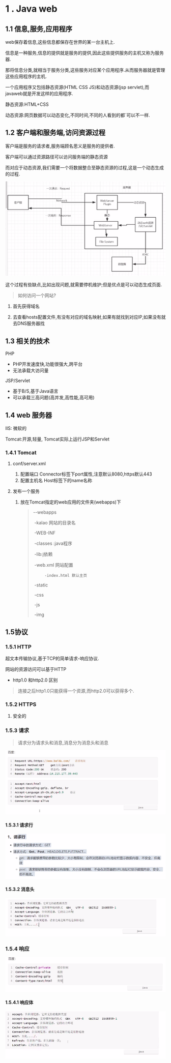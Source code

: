 # 1 . Java web

## 1.1 信息,服务,应用程序

web保存着信息,这些信息都保存在世界的某一台主机上.

信息是一种服务,信息的提供就是服务的提供,因此这些提供服务的主机又称为服务器.

那将信息分类,就相当于服务分类,这些服务对应某个应用程序.从而服务器就是管理这些应用程序的主机.



一个应用程序又包括静态资源(HTML CSS JS)和动态资源(jsp servlet),而javaweb就是开发这样的应用程序.

静态资源:HTML+CSS

动态资源:网页数据可以动态变化,不同时间,不同的人看到的都`可以不一样.



## 1.2 客户端和服务端,访问资源过程

客户端是服务的请求者,服务端顾名思义是服务的提供者.

客户端可以通过资源路径可以访问服务端的静态资源

而对应于动态资源,我们需要一个将数据整合至静态资源的过程,这是一个动态生成的过程.

![image-20210124213111553](https://github.com/kalao/Images/blob/master/Javaweb.md/20210124213111553.png)

这个过程有些缺点,比如出现问题,就需要停机维护;但是优点是可以动态生成页面.

> 如何访问一个网站?

1. 首先获得域名

2. 去查看hosts配置文件,有没有对应的域名映射,如果有就找到对应IP,如果没有就去DNS服务器找

   

## 1.3 相关的技术

PHP

- PHP开发速度快,功能很强大,跨平台
- 无法承载大访问量

JSP/Servlet

- 基于B/S,基于Java语言
- 可以承载三高问题(高并发,高性能,高可用)

## 1.4 web 服务器

IIS: 微软的 

Tomcat:开源,轻量, Tomcat实际上运行JSP和Servlet

### 1.4.1 Tomcat

1. conf/server.xml

   1. 配置端口 Connector标签下port属性,注意默认8080,https默认443
   2. 配置主机名 Host标签下的name名称

2. 发布一个服务

   1. 放在Tomcat指定的web应用的文件夹(webapps)下

      > --webapps
      >
      > ​	-kalao 网站的目录名
      >
      > ​           -WEB-INF
      >
      > ​                 -classes :java程序
      >
      > ​				-lib:j依赖
      >
      > ​                -web.xml 网站配置
      >
      >  		 -index.html 默认主页      
      >
      > ​          -static 
      >
      > ​				-css
      >
      > ​				-js
      >
      > ​				-img             



## 1.5协议

### 1.5.1 HTTP

超文本传输协议,基于TCP的简单请求-响应协议.

网站的资源访问可以基于HTTP

- http1.0 和http2.0 区别

> 连接之后http1.0只能获得一个资源,而http2.0可以获得多个.

### 1.5.2 HTTPS

1. 安全的

### 1.5.3 请求

> 请求分为请求头和消息,消息分为消息头和消息

![image-20210124230921406](https://github.com/kalao/Images/blob/master/Javaweb.md/20210124230921406.png)

#### 1.5.3.1 请求行

![image-20210124231257017](https://github.com/kalao/Images/blob/master/Javaweb.md/20210124231257017.png)

#### 1.5.3.2 消息头

![image-20210124231559773](https://github.com/kalao/Images/blob/master/Javaweb.md/20210124231559773.png)

### 1.5.4 响应 

![image-20210124230800748](https://github.com/kalao/Images/blob/master/Javaweb.md/20210124230800748.png)

#### 1.5.4.1 响应体

![image-20210124231948914](https://github.com/kalao/Images/blob/master/Javaweb.md/20210124231948914.png)
